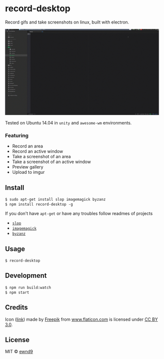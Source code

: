 # record-desktop

Record gifs and take screenshots on linux, built with electron.

![Demonstration](/demo.gif?raw=true)

Tested on Ubuntu 14.04 in `unity` and `awesome-wm` environments.

### Featuring

- Record an area
- Record an active window
- Take a screenshot of an area
- Take a screenshot of an active window
- Preview gallery
- Upload to imgur

## Install

```
$ sudo apt-get install slop imagemagick byzanz
$ npm install record-desktop -g
```

If you don't have `apt-get` or have any troubles follow readmes of projects

- [`slop`](https://github.com/naelstrof/slop)
- [`imagemagick`](http://manpages.ubuntu.com/manpages/precise/man1/ImageMagick.1.html)
- [`byzanz`](http://manpages.ubuntu.com/manpages/natty/man1/byzanz-record.1.html)

## Usage

```
$ record-desktop
```

## Development

```
$ npm run build:watch
$ npm start
```

## Credits

Icon ([link](http://www.flaticon.com/free-icon/folded-newspaper_12844))
made by [Freepik](http://www.freepik.com) from www.flaticon.com
is licensed under [CC BY 3.0](http://creativecommons.org/licenses/by/3.0/).

## License

MIT © [ewnd9](http://ewnd9.com)
